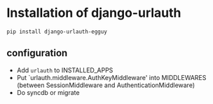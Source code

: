 # Installation of django-urlauth

`pip install django-urlauth-egguy`

##  configuration

* Add `urlauth` to INSTALLED_APPS
* Put `urlauth.middleware.AuthKeyMiddleware' into MIDDLEWARES (between SessionMiddleware and AuthenticationMiddleware)
* Do syncdb or migrate
